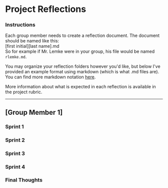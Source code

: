 # Project Reflections

### Instructions
Each group member needs to create a reflection document. The document should be named like this:  
[first initial][last name].md  
So for example if Mr. Lemke were in your group, his file would be named `rlemke.md`.  
  
You may organize your reflection folders however you'd like, but below I've provided an example format using markdown (which is what .md files are). You can find more markdown notation [here](https://www.markdownguide.org/cheat-sheet/).  
  
More information about what is expected in each reflection is available in the project rubric.

---
## [Group Member 1]
### Sprint 1

### Sprint 2

### Sprint 3

### Sprint 4

### Final Thoughts